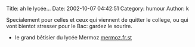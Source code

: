 Title: ah le lycée...
Date: 2002-10-07 04:42:51
Category: humour
Author: k

Specialement pour celles et ceux qui viennent de quitter le college, ou qui vont bientot stresser pour le Bac: gardez le sourire.

- le grand bêtisier du lycée Mermoz [mermoz.fr.st](http://users.hrnet.fr/~jcdess1/mermoz/)